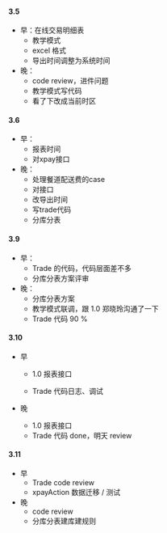 #### 3.5

* 早：在线交易明细表
  * 教学模式
  * excel 格式
  * 导出时间调整为系统时间
* 晚：
  * code review，进件问题
  * 教学模式写代码
  * 看了下改成当前时区

#### 3.6

* 早：
  * 报表时间
  * 对xpay接口
* 晚：
  * 处理餐道配送费的case
  * 对接口
  * 改导出时间
  * 写trade代码
  * 分库分表

#### 3.9

* 早：
  * Trade 的代码，代码层面差不多
  * 分库分表方案评审
* 晚：
  * 分库分表方案
  * 教学模式联调，跟 1.0 郑晓玲沟通了一下
  * Trade 代码 90 %

#### 3.10

* 早

  * 1.0 报表接口

  * Trade 代码日志、调试

* 晚

  * 1.0 报表接口
  * Trade 代码 done，明天 review

#### 3.11

* 早
  * Trade code review
  * xpayAction 数据迁移 / 测试
* 晚
  * code review
  * 分库分表建库建规则